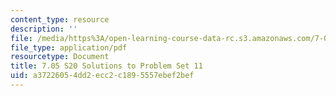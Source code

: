 ```yaml
---
content_type: resource
description: ''
file: /media/https%3A/open-learning-course-data-rc.s3.amazonaws.com/7-05-general-biochemistry-spring-2020/a37226054dd2ecc2c1895557ebef2bef_MIT7_05S20_Pset11_soln.pdf
file_type: application/pdf
resourcetype: Document
title: 7.05 S20 Solutions to Problem Set 11
uid: a3722605-4dd2-ecc2-c189-5557ebef2bef
---
```

